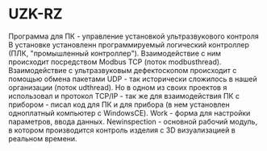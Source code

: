 # UZK-RZ
Программа для ПК - управление установкой ультразвукового контроля
В установке установленн программируемый логический контроллер (ПЛК, "промышленный контроллер"). Взаимодействие с ним происходит посредством Modbus TCP (поток modbusthread). 
Взаимодействие с ультразвуковым дефектоскопом происходит с помощью обмена пакетами UDP - так исторически сложилось в нашей организации (поток udthread). Но в одном из своих проектов я использовал и протокол TCP/IP - так же для взаимодействия ПК с прибором - писал код для ПК и для прибора (в нем установлен одноплатный компьютер с WindowsCE).
Work - форма для настройки параметров, ввода данных.
Newinspection - основной рабочий модуль, в котором производится контроль изделия с 3D визуализацией в реальном времени.
